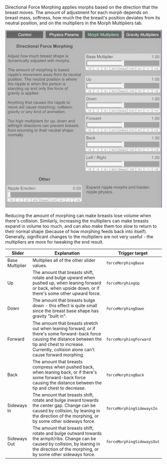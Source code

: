 Directional Force Morphing applies morphs based on the direction that the breast moves. The amount of adjustment for each morph depends on breast mass, softness, how much the the breast's position deviates from its neutral position, and on the multipliers in the Morph Multipliers tab.

![5_2_directional_force_morphing.png](/assets/screens/tittymagic/5_2_directional_force_morphing.png)

Reducing the amount of morphing can make breasts lose volume when there's collision. Similarly, increasing the multipliers can make breasts expand in volume too much, and can also make them too slow to return to their normal shape (because of how morphing feeds back into itself). Generally, significant changes to the multipliers are not very useful - the multipliers are more for tweaking the end result.

| Slider | Explanation | Trigger target |
|--------|-------------|----------------|
| Base Multiplier | Multiplies all of the other slider values. | `forceMorphingBase` |
| Up |  The amount that breasts shift, rotate and bulge upward when pushed up, when leaning forward or back, when upside down, or if there's some other upward force. | `forceMorphingUp` |
| Down | The amount that breasts bulge down - this effect is quite small since the breast base shape has gravity "built in". | `forceMorphingDown` |
| Forward | The amount that breasts stretch out when leaning forward, or if there's some forward-back force causing the distance between the tip and chest to increase. Currently, collision alone can't cause forward morphing. | `forceMorphingForward` |
| Back | The amount that breasts compress when pushed back, when leaning back, or if there's some forward-back force causing the distance between the tip and chest to decrease. | `forceMorphingBack` |
| Sideways In | The amount that breasts shift, rotate and bulge inward towards the center gap. Change can be caused by collision, by leaning in the direction of the morphing, or by some other sideways force. | `forceMorphingSidewaysIn` |
| Sideways Out | The amount that breasts shift, rotate and bulge outward towards the armpit/ribs. Change can be caused by collision, by leaning in the direction of the morphing, or by some other sideways force. | `forceMorphingSidewaysOut` |
